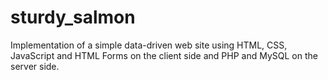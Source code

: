 # sturdy_salmon
 Implementation of a simple data-driven web site using HTML, CSS, JavaScript and HTML Forms on the client side and PHP and MySQL on the server side.
